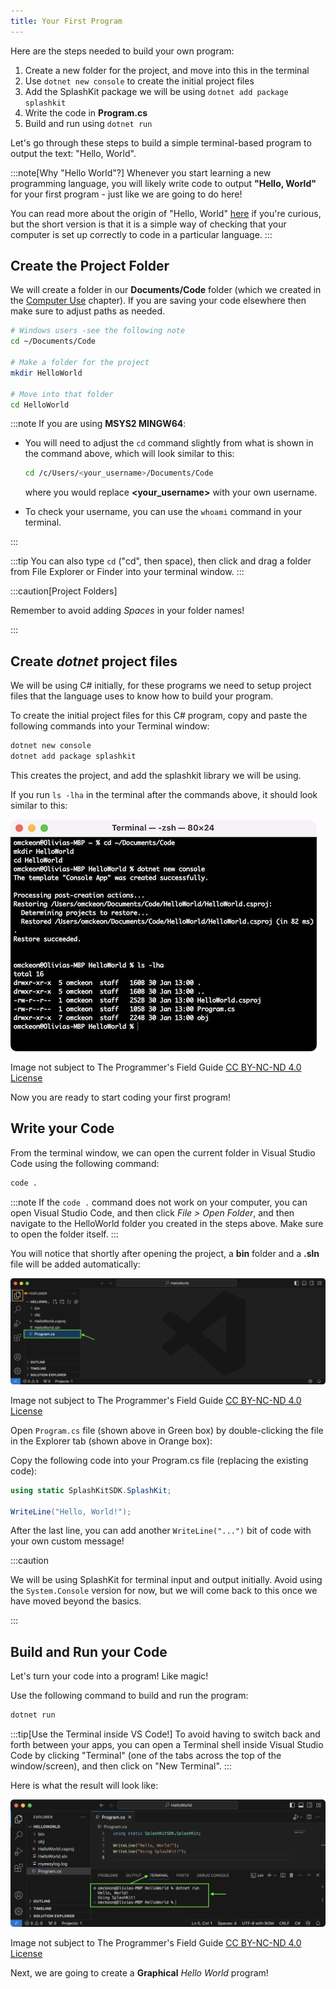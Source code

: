 ```yaml
---
title: Your First Program
---
```


Here are the steps needed to build your own program:

1. Create a new folder for the project, and move into this in the terminal
2. Use `dotnet new console` to create the initial project files
3. Add the SplashKit package we will be using `dotnet add package splashkit`
4. Write the code in **Program.cs**
5. Build and run using `dotnet run`

Let's go through these steps to build a simple terminal-based program to output the text: "Hello, World".

:::note[Why "Hello World"?]
Whenever you start learning a new programming language, you will likely write code to output **"Hello, World"** for your first program - just like we are going to do here!

You can read more about the origin of "Hello, World" [here](https://en.wikipedia.org/wiki/%22Hello,_World!%22_program) if you're curious, but the short version is that it is a simple way of checking that your computer is set up correctly to code in a particular language.
:::

## Create the Project Folder

We will create a folder in our **Documents/Code** folder (which we created in the [Computer Use](/book/part-0-getting-started/2-computer-use/1-tour/3-1-terminal) chapter). If you are saving your code elsewhere then make sure to adjust paths as needed.

```zsh
# Windows users -see the following note
cd ~/Documents/Code

# Make a folder for the project
mkdir HelloWorld

# Move into that folder
cd HelloWorld
```

:::note
If you are using **MSYS2 MINGW64**:

- You will need to adjust the `cd` command slightly from what is shown in the command above, which will look similar to this:

    ```bash
    cd /c/Users/<your_username>/Documents/Code
    ```

    where you would replace **<your_username>** with your own username.
- To check your username, you can use the `whoami` command in your terminal.

:::

:::tip
You can also type `cd` ("cd", then space), then click and drag a folder from File Explorer or Finder into your terminal window.
:::

:::caution[Project Folders]

Remember to avoid adding *Spaces* in your folder names!

:::

## Create *dotnet* project files

We will be using C# initially, for these programs we need to setup project files that the language uses to know how to build your program.

To create the initial project files for this C# program, copy and paste the following commands into your Terminal window:

```bash
dotnet new console
dotnet add package splashkit
```

This creates the project, and add the splashkit library we will be using.

If you run `ls -lha` in the terminal after the commands above, it should look similar to this:

![A terminal window showing the above commands being used.](./images/hello-world-cli-set-up.png)
<div class="caption">Image not subject to The Programmer's Field Guide <a href="https://creativecommons.org/licenses/by-nc-nd/4.0/">CC BY-NC-ND 4.0 License</a></div>

Now you are ready to start coding your first program!

## Write your Code

From the terminal window, we can open the current folder in Visual Studio Code using the following command:

```bash
code .
```

:::note
If the `code .` command does not work on your computer, you can open Visual Studio Code, and then click *File > Open Folder*, and then navigate to the HelloWorld folder you created in the steps above. Make sure to open the folder itself.
:::

You will notice that shortly after opening the project, a **bin** folder and a **.sln** file will be added automatically:

![A VS Code window showing the files in the Explorer tab.](./images/vscode-explorer-program-file.png)
<div class="caption">Image not subject to The Programmer's Field Guide <a href="https://creativecommons.org/licenses/by-nc-nd/4.0/">CC BY-NC-ND 4.0 License</a></div>

Open `Program.cs` file (shown above in Green box) by double-clicking the file in the Explorer tab (shown above in Orange box):

Copy the following code into your Program.cs file (replacing the existing code):

```cs
using static SplashKitSDK.SplashKit;

WriteLine("Hello, World!");
```

After the last line, you can add another `WriteLine("...")` bit of code with your own custom message!

:::caution

We will be using SplashKit for terminal input and output initially. Avoid using the `System.Console` version for now, but we will come back to this once we have moved beyond the basics.

:::

## Build and Run your Code

Let's turn your code into a program! Like magic!

Use the following command to build and run the program:

```bash
dotnet run
```

:::tip[Use the Terminal inside VS Code!]
To avoid having to switch back and forth between your apps, you can open a Terminal shell inside Visual Studio Code by clicking "Terminal" (one of the tabs across the top of the window/screen), and then click on "New Terminal".
:::

Here is what the result will look like:

![A VS Code window showing the program being run in the terminal.](./images/cli-hello-world-splashkit.png)
<div class="caption">Image not subject to The Programmer's Field Guide <a href="https://creativecommons.org/licenses/by-nc-nd/4.0/">CC BY-NC-ND 4.0 License</a></div>

Next, we are going to create a **Graphical** *Hello World* program!
